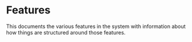 # Features

This documents the various features in the system with information about how things are structured around those features.
